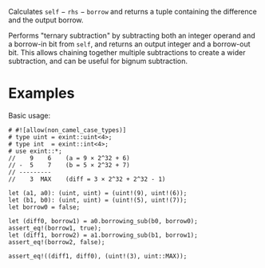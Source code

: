 Calculates `self` &minus; `rhs` &minus; `borrow` and returns a tuple containing
the difference and the output borrow.

Performs "ternary subtraction" by subtracting both an integer operand and a
borrow-in bit from `self`, and returns an output integer and a borrow-out bit.
This allows chaining together multiple subtractions to create a wider
subtraction, and can be useful for bignum subtraction.

# Examples

Basic usage:

```
# #![allow(non_camel_case_types)]
# type uint = exint::uint<4>;
# type int  = exint::int<4>;
# use exint::*;
//    9    6    (a = 9 × 2^32 + 6)
// -  5    7    (b = 5 × 2^32 + 7)
// ---------
//    3  MAX    (diff = 3 × 2^32 + 2^32 - 1)

let (a1, a0): (uint, uint) = (uint!(9), uint!(6));
let (b1, b0): (uint, uint) = (uint!(5), uint!(7));
let borrow0 = false;

let (diff0, borrow1) = a0.borrowing_sub(b0, borrow0);
assert_eq!(borrow1, true);
let (diff1, borrow2) = a1.borrowing_sub(b1, borrow1);
assert_eq!(borrow2, false);

assert_eq!((diff1, diff0), (uint!(3), uint::MAX));
```
